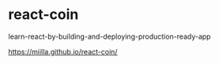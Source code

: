 # react-coin
learn-react-by-building-and-deploying-production-ready-app

https://miilla.github.io/react-coin/
